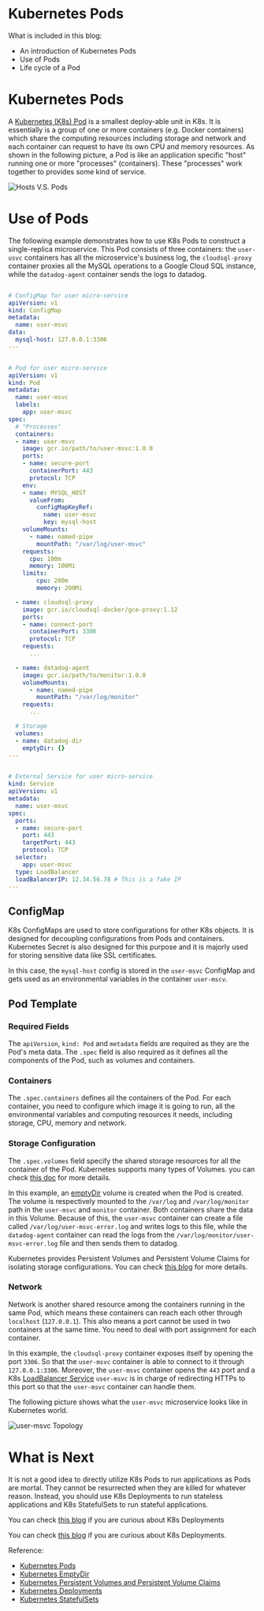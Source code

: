# Kubernetes Pods
What is included in this blog:
- An introduction of Kubernetes Pods
- Use of Pods
- Life cycle of a Pod

# Kubernetes Pods
A [Kubernetes (K8s) Pod](https://kubernetes.io/docs/concepts/workloads/pods/pod/) is a smallest deploy-able unit in K8s. It is essentially is a group of one or more containers (e.g. Docker containers) which share the computing resources including storage and network and each container can request to have its own CPU and memory resources. As shown in the following picture, a Pod is like an application specific "host" running one or more "processes" (containers). These "processes" work together to provides some kind of service.

![Hosts V.S. Pods](https://github.com/azhuox/blogs/blob/master/kubernetes/pods/assets/host_vs_pod.png?raw=true)

# Use of Pods
The following example demonstrates how to use K8s Pods to construct a single-replica microservice. This Pod consists of three containers: the `user-usvc` containers has all the microservice's business log, the `cloudsql-proxy` container proxies all the MySQL operations to a Google Cloud SQL instance, while the `datadog-agent` container sends the logs to datadog.

```yaml

# ConfigMap for user micro-service
apiVersion: v1
kind: ConfigMap
metadata:
  name: user-msvc
data:
  mysql-host: 127.0.0.1:3306
---


# Pod for user micro-service
apiVersion: v1
kind: Pod
metadata:
  name: user-msvc
  labels:
    app: user-msvc
spec:
  # "Processes"
  containers:
  - name: user-msvc
    image: gcr.io/path/to/user-msvc:1.0.0
    ports:
    - name: secure-port
      containerPort: 443
      protocol: TCP
    env:
    - name: MYSQL_HOST
      valueFrom:
        configMapKeyRef:
          name: user-msvc
          key: mysql-host
    volumeMounts:
      - name: named-pipe
        mountPath: "/var/log/user-msvc"
    requests:
      cpu: 100m
      memory: 100Mi
    limits:
        cpu: 200m
        memory: 200Mi

  - name: cloudsql-proxy
    image: gcr.io/cloudsql-docker/gce-proxy:1.12
    ports:
    - name: connect-port
      containerPort: 3306
      protocol: TCP
    requests:
      ...

  - name: datadog-agent
    image: gcr.io/path/to/monitor:1.0.0
    volumeMounts:
      - name: named-pipe
        mountPath: "/var/log/monitor"
    requests:
      ...

  # Storage
  volumes:
  - name: datadog-dir
    emptyDir: {}
---


# External Service for user micro-service
kind: Service
apiVersion: v1
metadata:
  name: user-msvc
spec:
  ports:
  - name: secure-port
    port: 443
    targetPort: 443
    protocol: TCP
  selector:
    app: user-msvc
  type: LoadBalancer
  loadBalancerIP: 12.34.56.78 # This is a fake IP
---
```

## ConfigMap
K8s ConfigMaps are used to store configurations for other K8s objects. It is designed for decoupling configurations from Pods and containers. Kubernetes Secret is also designed for this purpose and it is majorly used for storing sensitive data like SSL certificates.

In this case, the `mysql-host` config is stored in the `user-msvc` ConfigMap and gets used as an environmental variables in the container `user-mscv`.


## Pod Template

### Required Fields
The `apiVersion`, `kind: Pod` and `metadata` fields are required as they are the Pod's meta data. The `.spec` field is also required as it defines all the components of the Pod, such as volumes and containers.

### Containers
The `.spec.containers` defines all the containers of the Pod. For each container, you need to configure which image it is going to run, all the environmental variables and computing resources it needs, including storage, CPU, memory and network.

### Storage Configuration
The `.spec.volumes` field specify the shared storage resources for all the container of the Pod. Kubernetes supports many types of Volumes. you can check [this doc](https://kubernetes.io/docs/concepts/storage/volumes/) for more details.

In this example, an [emptyDir](https://kubernetes.io/docs/concepts/storage/volumes/#emptydir) volume is created when the Pod is created. The volume is respectively mounted to the `/var/log` and `/var/log/monitor` path in the `user-msvc` and `monitor` container. Both containers share the data in this Volume. Because of this, the `user-msvc` container can create a file called `/var/log/user-msvc-error.log` and writes logs to this file, while the `datadog-agent` container can read the logs from the `/var/log/monitor/user-msvc-error.log` file and then sends them to datadog.

Kubernetes provides Persistent Volumes and Persistent Volume Claims for isolating storage configurations. You can check [this blog](https://www.aaronzhuo.com/persistent-volumes-and-persistent-volume-claims-in-kubernetes/) for more details.

### Network
Network is another shared resource among the containers running in the same Pod, which means these containers can reach each other through `localhost` (`127.0.0.1`). This also means a port cannot be used in two containers at the same time. You need to deal with port assignment for each container.

In this example, the `cloudsql-proxy` container exposes itself by opening the port `3306`. So that the `user-msvc` container is able to connect to it through `127.0.0.1:3306`. Moreover, the `user-msvc` container opens the `443` port and a K8s [LoadBalancer Service](https://kubernetes.io/docs/concepts/services-networking/service/#loadbalancer) `user-msvc` is in charge of redirecting HTTPs to this port so that the `user-msvc` container can handle them.

The following picture shows what the `user-msvc` microservice looks like in Kubernetes world.

![user-msvc Topology](https://github.com/azhuox/blogs/blob/master/kubernetes/pods/assets/user_msvc_topology.png?raw=true)

# What is Next

It is not a good idea to directly utilize K8s Pods to run applications as Pods are mortal. They cannot be resurrected when they are killed for whatever reason. Instead, you should use K8s Deployments to run stateless applications and K8s StatefulSets to run stateful applications.

You can check [this blog](https://www.aaronzhuo.com/kubernetes-deployment/) if you are curious about K8s Deployments

You can check [this blog](https://www.aaronzhuo.com/kubernetes-statefulsets/) if you are curious about K8s Deployments.


Reference:

- [Kubernetes Pods](https://kubernetes.io/docs/concepts/workloads/pods/pod/)
- [Kubernetes EmptyDir]((https://kubernetes.io/docs/concepts/storage/volumes/#emptydir))
- [Kubernetes Persistent Volumes and Persistent Volume Claims]((https://www.aaronzhuo.com/persistent-volumes-and-persistent-volume-claims-in-kubernetes/))
- [Kubernetes Deployments](https://www.aaronzhuo.com/kubernetes-deployments/)
- [Kubernetes StatefulSets](https://www.aaronzhuo.com/kubernetes-statefulsets/)